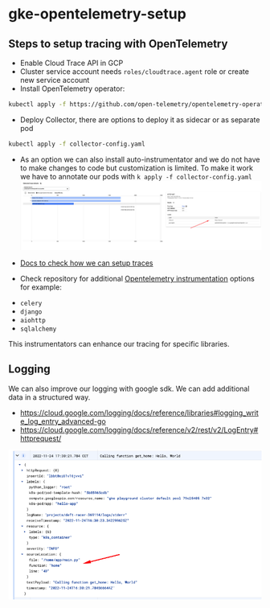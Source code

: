 # gke-opentelemetry-setup

## Steps to setup tracing with OpenTelemetry

* Enable Cloud Trace API in GCP
* Cluster service account needs `roles/cloudtrace.agent` role or create new service account
* Install OpenTelemetry operator: 
```bash
kubectl apply -f https://github.com/open-telemetry/opentelemetry-operator/releases/download/v0.60.0/opentelemetry-operator.yaml
```
* Deploy Collector, there are options to deploy it as sidecar or as separate pod
```bash
kubectl apply -f collector-config.yaml
```
* As an option we can also install auto-instrumentator and we do not have to make changes to code but customization is limited. To make it work we have to annotate our pods with `k apply -f collector-config.yaml`
![Trace](docs/log_2.png)
* [Docs to check how we can setup traces](https://google-cloud-opentelemetry.readthedocs.io/en/latest/index.html)


* Check repository for additional [Opentelemetry instrumentation](https://github.com/open-telemetry/opentelemetry-python-contrib/tree/main/instrumentation) options for example: 
 - `celery`
 - `django`
 - `aiohttp`
 - `sqlalchemy`

This instrumentators can enhance our tracing for specific libraries.
## Logging

We can also improve our logging with google sdk. We can add additional data in a structured way.

* https://cloud.google.com/logging/docs/reference/libraries#logging_write_log_entry_advanced-go
* https://cloud.google.com/logging/docs/reference/v2/rest/v2/LogEntry#httprequest/

![Logs](docs/log_1.png)
